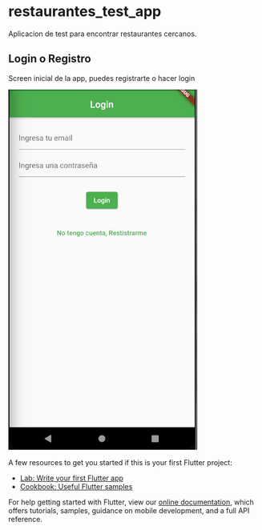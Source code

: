 # restaurantes_test_app

Aplicacion de test para encontrar restaurantes cercanos.

## Login o Registro

Screen inicial de la app, puedes registrarte o hacer login

![login screen](./assets/docs/login-screen.png)

A few resources to get you started if this is your first Flutter project:

- [Lab: Write your first Flutter app](https://flutter.dev/docs/get-started/codelab)
- [Cookbook: Useful Flutter samples](https://flutter.dev/docs/cookbook)

For help getting started with Flutter, view our
[online documentation](https://flutter.dev/docs), which offers tutorials,
samples, guidance on mobile development, and a full API reference.
